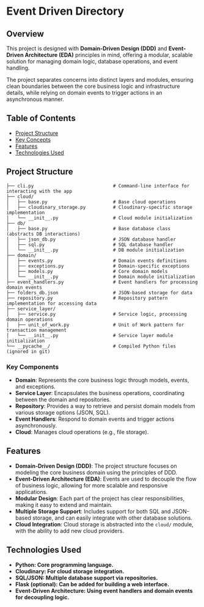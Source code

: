 # Event Driven Directory

## Overview

This project is designed with **Domain-Driven Design (DDD)** and **Event-Driven Architecture (EDA)** principles in mind, offering a modular, scalable solution for managing domain logic, database operations, and event handling.

The project separates concerns into distinct layers and modules, ensuring clean boundaries between the core business logic and infrastructure details, while relying on domain events to trigger actions in an asynchronous manner.

## Table of Contents

- [Project Structure](#project-structure)
- [Key Concepts](#key-concepts)
- [Features](#features)
- [Technologies Used](#technologies-used)

## Project Structure

```plaintext
├── cli.py                             # Command-line interface for interacting with the app
├── cloud/
│   ├── base.py                        # Base cloud operations
│   ├── cloudinary_storage.py          # Cloudinary-specific storage implementation
│   └── __init__.py                    # Cloud module initialization
├── db/
│   ├── base.py                        # Base database class (abstracts DB interactions)
│   ├── json_db.py                     # JSON database handler
│   ├── sql.py                         # SQL database handler
│   └── __init__.py                    # DB module initialization
├── domain/
│   ├── events.py                      # Domain events definitions
│   ├── exceptions.py                  # Domain-specific exceptions
│   ├── models.py                      # Core domain models
│   └── __init__.py                    # Domain module initialization
├── event_handlers.py                  # Event handlers for processing domain events
├── folders_db.json                    # JSON-based storage for data
├── repository.py                      # Repository pattern implementation for accessing data
├── service_layer/
│   ├── service.py                     # Service logic, processing domain operations
│   ├── unit_of_work.py                # Unit of Work pattern for transaction management
│   └── __init__.py                    # Service layer module initialization
└── __pycache__/                       # Compiled Python files (ignored in git)
```

### Key Components

* **Domain**: Represents the core business logic through models, events, and exceptions.
* **Service Layer**: Encapsulates the business operations, coordinating between the domain and repositories.
* **Repository**: Provides a way to retrieve and persist domain models from various storage options (JSON, SQL).
* **Event Handlers**: Respond to domain events and trigger actions asynchronously.
* **Cloud**: Manages cloud operations (e.g., file storage).

## Features

* **Domain-Driven Design (DDD)**: The project structure focuses on modeling the core business domain using the principles of DDD.
* **Event-Driven Architecture (EDA)**: Events are used to decouple the flow of business logic, allowing for more scalable and responsive applications.
* **Modular Design**: Each part of the project has clear responsibilities, making it easy to extend and maintain.
* **Multiple Storage Support**: Includes support for both SQL and JSON-based storage, and can easily integrate with other database solutions.
* **Cloud Integration**: Cloud storage is abstracted into the `cloud/` module, with the ability to add new cloud providers.


## Technologies Used

   * **Python: Core programming language.**
   * **Cloudinary: For cloud storage integration.**
   * **SQL/JSON: Multiple database support via repositories.**
   * **Flask (optional): Can be added for building a web interface.**
   * **Event-Driven Architecture: Using event handlers and domain events for decoupling logic.**
